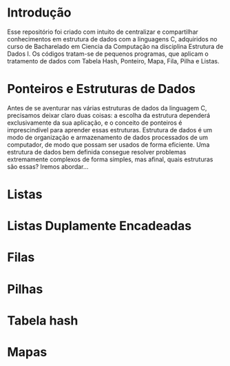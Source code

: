 # Introdução
 Esse repositório foi criado com intuito de centralizar e compartilhar conhecimentos em estrutura de dados com a linguagens C, adquiridos no curso de Bacharelado em Ciencia da Computação na disciplina Estrutura de Dados I.
 Os códigos tratam-se de pequenos programas, que aplicam o tratamento de dados com Tabela Hash, Ponteiro, Mapa, Fila, Pilha e Listas.
 
# Ponteiros e Estruturas de Dados
Antes de se aventurar nas várias estruturas de dados da linguagem C, precisamos deixar claro duas coisas: a escolha da estrutura dependerá exclusivamente da sua aplicação, e o conceito de ponteiros é imprescindível para aprender essas estruturas. 
Estrutura de dados é um modo de organização e armazenamento de dados processados de um computador, de modo que possam ser usados de forma eficiente. Uma estrutura de dados bem definida consegue resolver problemas extremamente complexos de forma simples, mas afinal, quais estruturas são essas? 
Iremos abordar... 

# Listas 
# Listas Duplamente Encadeadas 
# Filas 
# Pilhas 
# Tabela hash 
# Mapas 
